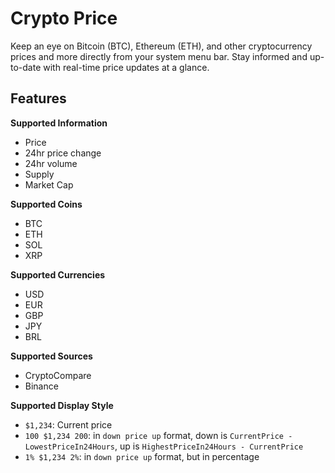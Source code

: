 # Crypto Price

Keep an eye on Bitcoin (BTC), Ethereum (ETH), and other cryptocurrency prices and more directly from your system menu bar. Stay informed and up-to-date with real-time price updates at a glance.

## Features

**Supported Information**

- Price
- 24hr price change
- 24hr volume
- Supply
- Market Cap

**Supported Coins**

- BTC
- ETH
- SOL
- XRP

**Supported Currencies**

- USD
- EUR
- GBP
- JPY
- BRL

**Supported Sources**

- CryptoCompare
- Binance

**Supported Display Style**

- `$1,234`: Current price
- `100 $1,234 200`: in `down price up` format, down is `CurrentPrice - LowestPriceIn24Hours`, up is `HighestPriceIn24Hours - CurrentPrice`
- `1% $1,234 2%`: in `down price up` format, but in percentage

